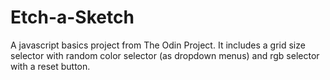 # Etch-a-Sketch
A javascript basics project from The Odin Project. It includes a grid size selector with random color selector (as dropdown menus) and rgb selector with a reset button. 
